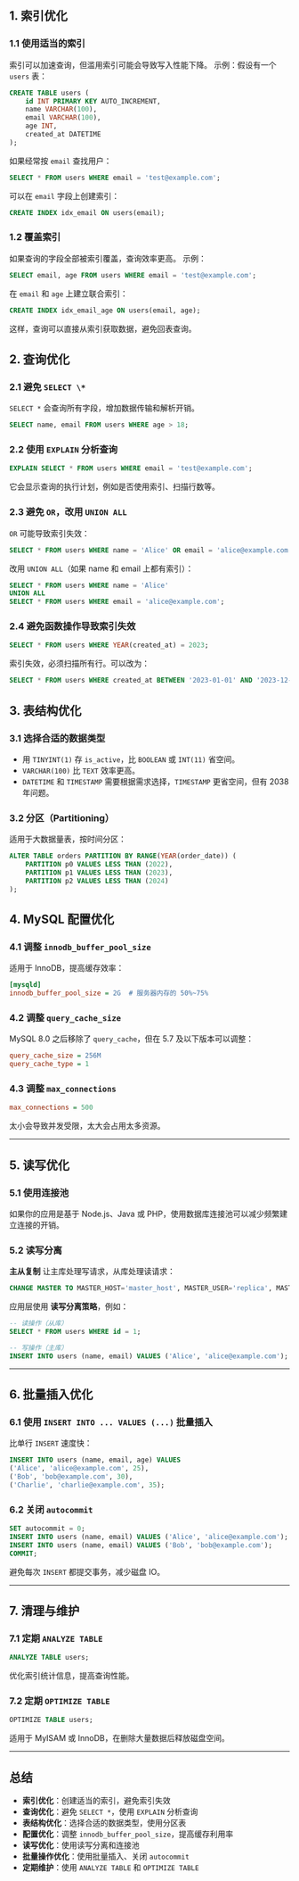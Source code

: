 ## **1. 索引优化**

### **1.1 使用适当的索引**

索引可以加速查询，但滥用索引可能会导致写入性能下降。
示例：假设有一个 `users` 表：

```sql
CREATE TABLE users (
    id INT PRIMARY KEY AUTO_INCREMENT,
    name VARCHAR(100),
    email VARCHAR(100),
    age INT,
    created_at DATETIME
);
```

如果经常按 `email` 查找用户：

```sql
SELECT * FROM users WHERE email = 'test@example.com';
```

可以在 `email` 字段上创建索引：

```sql
CREATE INDEX idx_email ON users(email);
```

### **1.2 覆盖索引**

如果查询的字段全部被索引覆盖，查询效率更高。
示例：

```sql
SELECT email, age FROM users WHERE email = 'test@example.com';
```

在 `email` 和 `age` 上建立联合索引：

```sql
CREATE INDEX idx_email_age ON users(email, age);
```

这样，查询可以直接从索引获取数据，避免回表查询。

## 2. 查询优化

### **2.1 避免 `SELECT \*`**

`SELECT *` 会查询所有字段，增加数据传输和解析开销。

```sql
SELECT name, email FROM users WHERE age > 18;
```

### **2.2 使用 `EXPLAIN` 分析查询**

```sql
EXPLAIN SELECT * FROM users WHERE email = 'test@example.com';
```

它会显示查询的执行计划，例如是否使用索引、扫描行数等。

### **2.3 避免 `OR`，改用 `UNION ALL`**

`OR` 可能导致索引失效：

```sql
SELECT * FROM users WHERE name = 'Alice' OR email = 'alice@example.com';
```

改用 `UNION ALL`（如果 name 和 email 上都有索引）：

```sql
SELECT * FROM users WHERE name = 'Alice'
UNION ALL
SELECT * FROM users WHERE email = 'alice@example.com';
```

### **2.4 避免函数操作导致索引失效**

```sql
SELECT * FROM users WHERE YEAR(created_at) = 2023;
```

索引失效，必须扫描所有行。可以改为：

```sql
SELECT * FROM users WHERE created_at BETWEEN '2023-01-01' AND '2023-12-31';
```

## 3. 表结构优化

### **3.1 选择合适的数据类型**

- 用 `TINYINT(1)` 存 `is_active`，比 `BOOLEAN` 或 `INT(11)` 省空间。
- `VARCHAR(100)` 比 `TEXT` 效率更高。
- `DATETIME` 和 `TIMESTAMP` 需要根据需求选择，`TIMESTAMP` 更省空间，但有 2038 年问题。

### **3.2 分区（Partitioning）**

适用于大数据量表，按时间分区：

```sql
ALTER TABLE orders PARTITION BY RANGE(YEAR(order_date)) (
    PARTITION p0 VALUES LESS THAN (2022),
    PARTITION p1 VALUES LESS THAN (2023),
    PARTITION p2 VALUES LESS THAN (2024)
);
```

## 4. MySQL 配置优化

### **4.1 调整 `innodb_buffer_pool_size`**

适用于 InnoDB，提高缓存效率：

```ini
[mysqld]
innodb_buffer_pool_size = 2G  # 服务器内存的 50%~75%
```

### **4.2 调整 `query_cache_size`**

MySQL 8.0 之后移除了 `query_cache`，但在 5.7 及以下版本可以调整：

```ini
query_cache_size = 256M
query_cache_type = 1
```

### **4.3 调整 `max_connections`**

```ini
max_connections = 500
```

太小会导致并发受限，太大会占用太多资源。

------

## 5. 读写优化

### **5.1 使用连接池**

如果你的应用是基于 Node.js、Java 或 PHP，使用数据库连接池可以减少频繁建立连接的开销。

### **5.2 读写分离**

**主从复制** 让主库处理写请求，从库处理读请求：

```sql
CHANGE MASTER TO MASTER_HOST='master_host', MASTER_USER='replica', MASTER_PASSWORD='password';
```

应用层使用 **读写分离策略**，例如：

```sql
-- 读操作（从库）
SELECT * FROM users WHERE id = 1;

-- 写操作（主库）
INSERT INTO users (name, email) VALUES ('Alice', 'alice@example.com');
```

------

## **6. 批量插入优化**

### **6.1 使用 `INSERT INTO ... VALUES (...)` 批量插入**

比单行 `INSERT` 速度快：

```sql
INSERT INTO users (name, email, age) VALUES
('Alice', 'alice@example.com', 25),
('Bob', 'bob@example.com', 30),
('Charlie', 'charlie@example.com', 35);
```

### **6.2 关闭 `autocommit`**

```sql
SET autocommit = 0;
INSERT INTO users (name, email) VALUES ('Alice', 'alice@example.com');
INSERT INTO users (name, email) VALUES ('Bob', 'bob@example.com');
COMMIT;
```

避免每次 `INSERT` 都提交事务，减少磁盘 IO。

------

## **7. 清理与维护**

### **7.1 定期 `ANALYZE TABLE`**

```sql
ANALYZE TABLE users;
```

优化索引统计信息，提高查询性能。

### **7.2 定期 `OPTIMIZE TABLE`**

```sql
OPTIMIZE TABLE users;
```

适用于 MyISAM 或 InnoDB，在删除大量数据后释放磁盘空间。

------

## **总结**

- **索引优化**：创建适当的索引，避免索引失效
- **查询优化**：避免 `SELECT *`，使用 `EXPLAIN` 分析查询
- **表结构优化**：选择合适的数据类型，使用分区表
- **配置优化**：调整 `innodb_buffer_pool_size`，提高缓存利用率
- **读写优化**：使用读写分离和连接池
- **批量操作优化**：使用批量插入、关闭 `autocommit`
- **定期维护**：使用 `ANALYZE TABLE` 和 `OPTIMIZE TABLE`